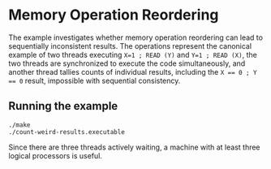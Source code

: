 # Memory Operation Reordering

The example investigates whether memory operation reordering can lead to sequentially inconsistent results.
The operations represent the canonical example of two threads executing `X=1 ; READ (Y)` and `Y=1 ; READ (X)`,
the two threads are synchronized to execute the code simultaneously, and another thread tallies counts of
individual results, including the `X == 0 ; Y == 0` result, impossible with sequential consistency.

## Running the example

```
./make
./count-weird-results.executable
```

Since there are three threads actively waiting, a machine with at least three logical processors is useful.
